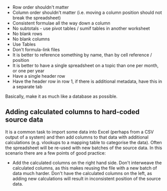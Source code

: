 
* Row order shouldn't matter
* Column order shouldn't matter (i.e. moving a column position should not break the spreadsheet)
* Consistent formulae all the way down a column
* No subtotals - use pivot tables / sumif tables in another worksheet
* No blank rows
* No blank columns
* Use Tables
* Don't formula-link files
* It is better to reference something by name, than by cell reference / position
* It is better to have a single spreadsheet on a topic than one per month, or one per year
* Have a single header row
* Have the header row in row 1, if there is additional metadata, have this in a separate tab

Basically, make it as much like a database as possible.

## Adding calculated columns to hard-coded source data

It is a common task to import some data into Excel (perhaps from a CSV output of a system) and then add columns to that data with additional calculations (e.g. vlookups to a mapping table to categorise the data). Often the spreadsheet will be re-used with new batches of the source data. In this scenario there are a few points of good practice:

* Add the calculated columns on the right hand side. Don't interweave the calculated columns, as this makes reusing the file with a new batch of data much harder. Don't have the calculated columns on the left, as adding new calculations will result in inconsistent position of the source data.
